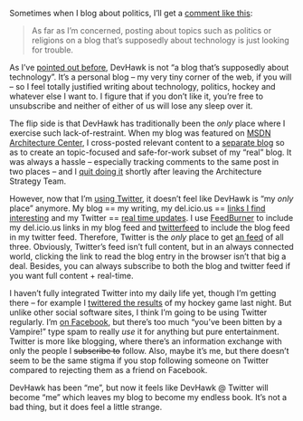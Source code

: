 Sometimes when I blog about politics, I’ll get a [comment like
this](http://devhawk.net/CommentView,guid,d88e8506-d669-41c3-a246-6da1865f9a2e.aspx#commentstart):

> As far as I’m concerned, posting about topics such as politics or
> religions on a blog that’s supposedly about technology is just looking
> for trouble.

As I’ve [pointed out
before](http://devhawk.net/2007/04/03/This+Is+Not+A+Technical+Blog.aspx),
DevHawk is not “a blog that’s supposedly about technology”. It’s a
personal blog – my very tiny corner of the web, if you will – so I feel
totally justified writing about technology, politics, hockey and
whatever else I want to. I figure that if you don’t like it, you’re free
to unsubscribe and neither of either of us will lose any sleep over it.

The flip side is that DevHawk has traditionally been the *only* place
where I exercise such lack-of-restraint. When my blog was featured on
[MSDN Architecture Center](http://msdn2.microsoft.com/architecture), I
cross-posted relevant content to a [separate
blog](http://blogs.msdn.com/devhawk) so as to create an topic-focused
and safe-for-work subset of my “real” blog. It was always a hassle –
especially tracking comments to the same post in two places – and I
[quit doing
it](http://blogs.msdn.com/devhawk/archive/2006/08/21/710966.aspx)
shortly after leaving the Architecture Strategy Team.

However, now that I’m [using Twitter](http://twitter.com/devhawk), it
doesn’t feel like DevHawk is “my *only* place” anymore. My blog == my
writing, my del.icio.us == [links I find
interesting](http://del.icio.us/harrypierson) and my Twitter == [real
time updates](http://twitter.com/devhawk). I use
[FeedBurner](http://www.feedburner.com) to include my del.icio.us links
in my blog feed and [twitterfeed](http://twitterfeed.com/) to include
the blog feed in my twitter feed. Therefore, Twitter is the *only* place
to get [an feed](http://twitter.com/statuses/user_timeline/14137542.rss)
of all three. Obviously, Twitter’s feed isn’t full content, but in an
always connected world, clicking the link to read the blog entry in the
browser isn’t that big a deal. Besides, you can always subscribe to both
the blog and twitter feed if you want full content + real-time.

I haven’t fully integrated Twitter into my daily life yet, though I’m
getting there – for example I [twittered the
results](http://twitter.com/devhawk/statuses/774803604) of my hockey
game last night. But unlike other social software sites, I think I’m
going to be using Twitter regularly. I’m [on
Facebook](http://www.facebook.com/p/Harry_Pierson/537304487), but
there’s too much “you’ve been bitten by a Vampire!” type spam to really
*use* it for anything but pure entertainment. Twitter is more like
blogging, where there’s an information exchange with only the people I
~~subscribe to~~ follow. Also, maybe it’s me, but there doesn’t seem to
be the same stigma if you stop following someone on Twitter compared to
rejecting them as a friend on Facebook.

DevHawk has been “me”, but now it feels like DevHawk @ Twitter will
become “me” which leaves my blog to become my endless book. It’s not a
bad thing, but it does feel a little strange.
